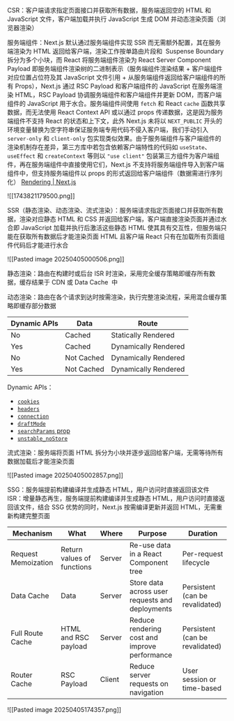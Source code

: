 CSR：客户端请求指定页面接口并获取所有数据，服务端返回空的 HTML 和 JavaScript 文件，客户端加载并执行 JavaScript 生成 DOM 并动态渲染页面（浏览器渲染）

服务端组件：Next.js 默认通过服务端组件实现 SSR 而无需额外配置，其在服务端渲染为 HTML 返回给客户端，渲染工作按单路由片段和  Suspense Boundary 拆分为多个小块，而 React 将服务端组件渲染为 React Server Component Payload 即服务端组件渲染树的二进制表示（服务端组件渲染结果 + 客户端组件对应位置占位符及其 JavaScript 文件引用 + 从服务端组件返回给客户端组件的所有 Props），Next.js 通过 RSC Payload 和客户端组件的 JavaScript 在服务端渲染 HTML，RSC Payload 协调服务端组件和客户端组件并更新 DOM，而客户端组件的 JavaScript 用于水合。服务端组件间使用 `fetch` 和 React `cache` 函数共享数据，而无法使用 React Context API 或以通过 props 传递数据，这是因为服务端组件不支持 React 的状态和上下文，此外 Next.js 未将以 `NEXT_PUBLIC` 开头的环境变量替换为空字符串保证服务端专用代码不侵入客户端，我们手动引入 `server-only` 和 `client-only` 包实现类似效果。由于服务端组件与客户端组件的渲染机制存在差异，第三方库中若包含依赖客户端特性的代码如 `useState`、`useEffect` 和 `createContext` 等则以 `"use client"` 包装第三方组件为客户端组件，再在服务端组件中直接使用它们，Next.js 不支持将服务端组件导入到客户端组件中，但支持服务端组件以 props 的形式返回给客户端组件（数据需进行序列化） [Rendering | Next.js](https://nextjs.org/docs/app/building-your-application/rendering)

![[1743821179500.png]]

SSR（静态渲染、动态渲染、流式渲染）：服务端请求指定页面接口并获取所有数据，渲染对应静态 HTML 和 CSS 并返回给客户端，客户端直接渲染页面并通过水合即 JavaScript 加载并执行后激活这些静态 HTML 使其具有交互性，但服务端只能在获取所有数据后才能渲染页面 HTML 且客户端 React 只有在加载所有页面组件代码后才能进行水合

![[Pasted image 20250405000506.png]]

静态渲染：路由在构建时或后台 ISR 时渲染，采用完全缓存策略即缓存所有数据，缓存结果于 CDN 或 Data Cache  中

动态渲染：路由在各个请求到达时按需渲染，执行完整渲染流程，采用混合缓存策略即缓存部分数据

| Dynamic APIs | Data       | Route                |
| ------------ | ---------- | -------------------- |
| No           | Cached     | Statically Rendered  |
| Yes          | Cached     | Dynamically Rendered |
| No           | Not Cached | Dynamically Rendered |
| Yes          | Not Cached | Dynamically Rendered |

Dynamic APIs：

- [`cookies`](https://nextjs.org/docs/app/api-reference/functions/cookies)
- [`headers`](https://nextjs.org/docs/app/api-reference/functions/headers)
- [`connection`](https://nextjs.org/docs/app/api-reference/functions/connection)
- [`draftMode`](https://nextjs.org/docs/app/api-reference/functions/draft-mode)
- [`searchParams` prop](https://nextjs.org/docs/app/api-reference/file-conventions/page#searchparams-optional)
- [`unstable_noStore`](https://nextjs.org/docs/app/api-reference/functions/unstable_noStore)

流式渲染：服务端将页面 HTML 拆分为小块并逐步返回给客户端，无需等待所有数据加载后才能渲染页面

![[Pasted image 20250405002857.png]]

SSG：服务端提前构建编译并生成静态 HTML，用户访问时直接返回该文件
ISR：增量静态再生，服务端提前构建编译并生成静态 HTML，用户访问时直接返回该文件，结合 SSG 优势的同时，Next.js 按需编译更新并返回 HTML，无需重新构建完整页面

| Mechanism           | What                       | Where  | Purpose                                         | Duration                        |
| ------------------- | -------------------------- | ------ | ----------------------------------------------- | ------------------------------- |
| Request Memoization | Return values of functions | Server | Re-use data in a React Component tree           | Per-request lifecycle           |
| Data Cache          | Data                       | Server | Store data across user requests and deployments | Persistent (can be revalidated) |
| Full Route Cache    | HTML and RSC payload       | Server | Reduce rendering cost and improve performance   | Persistent (can be revalidated) |
| Router Cache        | RSC Payload                | Client | Reduce server requests on navigation            | User session or time-based      |

![[Pasted image 20250405174357.png]]
